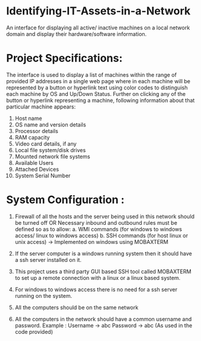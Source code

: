 # Identifying-IT-Assets-in-a-Network
An interface for displaying all active/ inactive machines on a local network domain and display their hardware/software  information.

# Project Specifications:

The interface is used to display a list of machines within the range of provided IP addresses in a single web page where in each machine will be represented by a button or hyperlink text using color codes to distinguish each machine by OS and Up/Down Status.
Further on clicking any of the button or hyperlink representing a machine, following information about that particular machine appears:

1.	 Host name
2.	 OS name and version details
3.	 Processor details
4.	 RAM capacity
5.	 Video card details, if any
6.	 Local file system/disk drives
7.	 Mounted network file systems
8.	 Available Users
9.	 Attached Devices
10.  System Serial Number

# System Configuration : 

1.	Firewall of all the hosts and the server being used in this network should be turned off
    OR
    Necessary inbound and outbound rules must be defined so as to allow:
      a.	WMI commands (for windows to windows access/ linux to windows access)
      b.	SSH commands (for host linux or unix access) -> Implemented on windows using MOBAXTERM

2.	If the server computer is a windows running system then it should have a ssh server installed on it.
3.	This project uses a third party GUI based SSH tool called MOBAXTERM to set up a remote connection with a linux or a linux based           system.
4.	For windows to windows access there is no need for a ssh server running on the system.
5.	All the computers should be on the same network
6.	All the computers in the network should have a common username and password.
    Example : Username -> abc
              Password -> abc
              (As used in the code provided)
